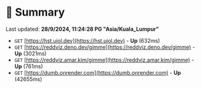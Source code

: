 # 📖 Summary
Last updated: **28/9/2024, 11:24:28 PG "Asia/Kuala_Lumpur"**

- `GET` [https://hst.ujol.dev](https://hst.ujol.dev) - **Up** (632ms)
- `GET` [https://reddviz.deno.dev/gimme](https://reddviz.deno.dev/gimme) - **Up** (3021ms)
- `GET` [https://reddviz.amar.kim/gimme](https://reddviz.amar.kim/gimme) - **Up** (761ms)
- `GET` [https://dumb.onrender.com](https://dumb.onrender.com) - **Up** (42655ms)
